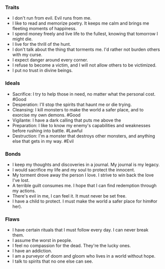 
### Traits
- I don't run from evil. Evil runs from me.
- I like to read and memorize poetry. It keeps me calm and brings me fleeting moments of happiness.
- I spend money freely and live life to the fullest, knowing that tomorrow I might die.
- I live for the thrill of the hunt.
- I don't talk about the thing that torments me. I'd rather not burden others with my curse.
- I expect danger around every corner.
- I refuse to become a victim, and I will not allow others to be victimized.
- I put no trust in divine beings.
### Ideals
- Sacrifice: I try to help those in need, no matter what the personal cost. #Good
- Desperation: I'll stop the spirits that haunt me or die trying.
- Cleansing: I kill monsters to make the world a safer place, and to exorcise my own demons. #Good
- Vigilante: I have a dark calling that puts me above the 
- Preparation: I like to know my enemy's capabilities and weaknesses before rushing into battle. #Lawful
- Destruction: I'm a monster that destroys other monsters, and anything else that gets in my way. #Evil
### Bonds
- I keep my thoughts and discoveries in a journal. My journal is my legacy.
- I would sacrifice my life and my soul to protect the innocent.
- My torment drove away the person I love. I strive to win back the love I've lost.
- A terrible guilt consumes me. I hope that I can find redemption through my actions.
- There's evil in me, I can feel it. It must never be set free.
- I have a child to protect. I must make the world a safer place for him#or her).
### Flaws
- I have certain rituals that I must follow every day. I can never break them.
- I assume the worst in people.
- I feel no compassion for the dead. They're the lucky ones.
- I have an addiction.
- I am a purveyor of doom and gloom who lives in a world without hope.
- I talk to spirits that no one else can see.